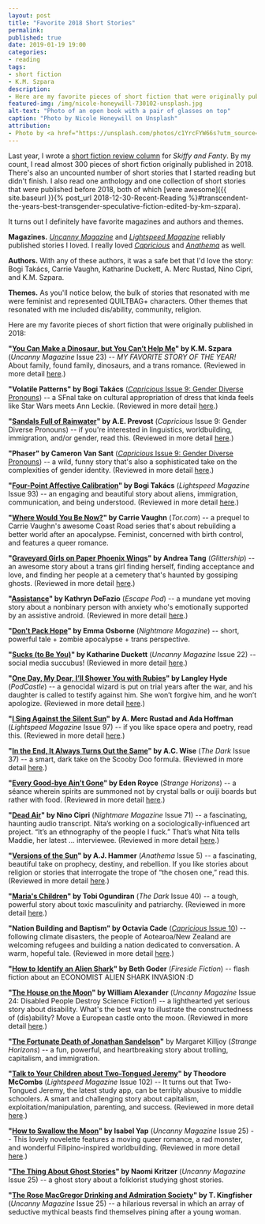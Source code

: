 ```yaml
---
layout: post
title: "Favorite 2018 Short Stories"
permalink:
published: true
date: 2019-01-19 19:00
categories:
- reading
tags:
- short fiction
- K.M. Szpara
description:
- Here are my favorite pieces of short fiction that were originally published in 2018.
featured-img: /img/nicole-honeywill-730102-unsplash.jpg
alt-text: "Photo of an open book with a pair of glasses on top"
caption: "Photo by Nicole Honeywill on Unsplash"
attribution:
- Photo by <a href="https://unsplash.com/photos/c1YrcFYW66s?utm_source=unsplash&utm_medium=referral&utm_content=creditCopyText">Nicole Honeywill</a> on <a href="https://unsplash.com/?utm_source=unsplash&utm_medium=referral&utm_content=creditCopyText">Unsplash</a>
---
```


Last year, I wrote a [short fiction review column](https://skiffyandfanty.com/author/cameronncoulter/) for *Skiffy and Fanty*. By my count, I read almost 300 pieces of short fiction originally published in 2018. There's also an uncounted number of short stories that I started reading but didn't finish. I also read one anthology and one collection of short stories that were published before 2018, both of which [were awesome]({{ site.baseurl }}{% post_url 2018-12-30-Recent-Reading %}#transcendent-the-years-best-transgender-speculative-fiction-edited-by-km-szpara).

It turns out I definitely have favorite magazines and authors and themes.

**Magazines.** [*Uncanny Magazine*](https://uncannymagazine.com/) and [*Lightspeed Magazine*](http://www.lightspeedmagazine.com/) reliably published stories I loved. I really loved [*Capricious*](http://www.capricioussf.org/) and [*Anathema*](http://www.anathemamag.com/) as well.

**Authors.** With any of these authors, it was a safe bet that I'd love the story: Bogi Takács, Carrie Vaughn, Katharine Duckett, A. Merc Rustad, Nino Cipri, and K.M. Szpara.

**Themes.** As you'll notice below, the bulk of stories that resonated with me were feminist and represented QUILTBAG+ characters. Other themes that resonated with me included dis/ability, community, religion.

Here are my favorite pieces of short fiction that were originally published in 2018:

**"[You Can Make a Dinosaur, but You Can’t Help Me](https://uncannymagazine.com/article/you-can-make-a-dinosaur-but-you-cant-help-me/)" by K.M. Szpara** (_Uncanny Magazine_ Issue 23) -- *MY FAVORITE STORY OF THE YEAR!* About family, found family, dinosaurs, and a trans romance. (Reviewed in more detail [here](https://skiffyandfanty.com/blogposts/reviews/shortfictionreviews/shortfictionreviewjuly2018dinosaurs/).)

**"Volatile Patterns" by Bogi Takács** ([_Capricious_ Issue 9: Gender Diverse Pronouns](http://www.capricioussf.org/issue-9-gender-diverse-pronouns/)) -- a SFnal take on cultural appropriation of dress that kinda feels like Star Wars meets Ann Leckie. (Reviewed in more detail [here](https://skiffyandfanty.com/blogposts/reviews/shortfictionreviews/sfsfsfreviewcapricious9/).)

**"[Sandals Full of Rainwater](http://www.capricioussf.org/sandals-full-of-rainwater/)" by A.E. Prevost** (_Capricious_ Issue 9: Gender Diverse Pronouns) -- if you're interested in linguistics, worldbuilding, immigration, and/or gender, read this. (Reviewed in more detail [here](https://skiffyandfanty.com/blogposts/reviews/shortfictionreviews/sfsfsfreviewcapricious9/).)

**"Phaser" by Cameron Van Sant** ([_Capricious_ Issue 9: Gender Diverse Pronouns](http://www.capricioussf.org/issue-9-gender-diverse-pronouns/)) -- a wild, funny story that's also a sophisticated take on the complexities of gender identity. (Reviewed in more detail [here](https://skiffyandfanty.com/blogposts/reviews/shortfictionreviews/sfsfsfreviewcapricious9/).)

**"[Four-Point Affective Calibration](http://www.lightspeedmagazine.com/fiction/four-point-affective-calibration/)" by Bogi Takács** (_Lightspeed Magazine_ Issue 93) -- an engaging and beautiful story about aliens, immigration, communication, and being understood. (Reviewed in more detail [here](https://skiffyandfanty.com/blogposts/reviews/shortfictionreviews/sfsfsfreviewjanuaryfebruary/).)

**"[Where Would You Be Now?](https://www.tor.com/2018/02/07/where-would-you-be-now-carrie-vaughn/)" by Carrie Vaughn** (_Tor.com_) -- a prequel to Carrie Vaughn's awesome Coast Road series that's about rebuilding a better world after an apocalypse. Feminist, concerned with birth control, and features a queer romance.

**"[Graveyard Girls on Paper Phoenix Wings](http://www.glittership.com/2018/03/05/episode-51-graveyard-girls-on-paper-phoenix-wings-by-andrea-tang/)" by Andrea Tang** (_Glittership_) -- an awesome story about a trans girl finding herself, finding acceptance and love, and finding her people at a cemetery that's haunted by gossiping ghosts. (Reviewed in more detail [here](https://skiffyandfanty.com/blogposts/reviews/shortfictionreviews/sfsfsfreviewmarchapril/).)

**"[Assistance](http://escapepod.org/2018/03/29/escape-pod-621-assistance-artemis-rising/)" by Kathryn DeFazio** (_Escape Pod_) -- a mundane yet moving story about a nonbinary person with anxiety who's emotionally supported by an assistive android. (Reviewed in more detail [here](https://skiffyandfanty.com/blogposts/reviews/shortfictionreviews/sfsfsfreviewmarchapril/).)

**"[Don’t Pack Hope](http://www.nightmare-magazine.com/fiction/dont-pack-hope/)" by Emma Osborne** (_Nightmare Magazine_) -- short, powerful tale + zombie apocalypse + trans perspective.

**"[Sucks (to Be You)](https://uncannymagazine.com/article/sucks-to-be-you/)" by Katharine Duckett** (_Uncanny Magazine_ Issue 22) -- social media succubus! (Reviewed in more detail [here](https://skiffyandfanty.com/blogposts/reviews/shortfictionreviews/shortfictionreviewmay2018/).)

**"[One Day, My Dear, I’ll Shower You with Rubies](http://podcastle.org/2018/05/01/podcastle-520-one-day-my-dear-ill-shower-you-with-rubies/)" by Langley Hyde** (_PodCastle_) -- a genocidal wizard is put on trial years after the war, and his daughter is called to testify against him. She won’t forgive him, and he won’t apologize. (Reviewed in more detail [here](https://skiffyandfanty.com/blogposts/reviews/shortfictionreviews/shortfictionreviewmay2018/).)

**"[I Sing Against the Silent Sun](http://www.lightspeedmagazine.com/fiction/i-sing-against-the-silent-sun/)" by A. Merc Rustad and Ada Hoffman** (_Lightspeed Magazine_ Issue 97) -- if you like space opera and poetry, read this. (Reviewed in more detail [here](https://skiffyandfanty.com/blogposts/reviews/shortfictionreviews/shortfictionreviewjune2018/).)

**"[In the End, It Always Turns Out the Same](http://thedarkmagazine.com/end-always-turns/)" by A.C. Wise** (_The Dark_ Issue 37) -- a smart, dark take on the Scooby Doo formula. (Reviewed in more detail [here](https://skiffyandfanty.com/blogposts/reviews/shortfictionreviews/shortfictionreviewjune2018/).)

**"[Every Good-bye Ain’t Gone](http://strangehorizons.com/fiction/every-good-bye-aint-gone/)" by Eden Royce** (_Strange Horizons_) -- a séance wherein spirits are summoned not by crystal balls or ouiji boards but rather with food. (Reviewed in more detail [here](https://skiffyandfanty.com/blogposts/reviews/shortfictionreviews/reviewblackspeculativefictionmonth/).)

**"[Dead Air](http://www.nightmare-magazine.com/fiction/dead-air/)" by Nino Cipri** (_Nightmare Magazine_ Issue 71) -- a fascinating, haunting audio transcript. Nita’s working on a sociologically-influenced art project. “It’s an ethnography of the people I fuck.” That’s what Nita tells Maddie, her latest … interviewee. (Reviewed in more detail [here](https://skiffyandfanty.com/blogposts/reviews/shortfictionreviews/shortfictionreviewaugust2018/).)

**"[Versions of the Sun](http://www.anathemamag.com/versions-of-the-sun)" by A.J. Hammer** (_Anathema_ Issue 5) -- a fascinating, beautiful take on prophecy, destiny, and rebellion. If you like stories about religion or stories that interrogate the trope of “the chosen one,” read this. (Reviewed in more detail [here](https://skiffyandfanty.com/blogposts/reviews/shortfictionreviews/shortfictionreviewaugust2018/).)

**"[Maria's Children](http://thedarkmagazine.com/marias-children/)" by Tobi Ogundiran** (_The Dark_ Issue 40) -- a tough, powerful story about toxic masculinity and patriarchy. (Reviewed in more detail [here](https://skiffyandfanty.com/blogposts/reviews/shortfictionreviews/reviewblackspeculativefictionmonth/).)

**"Nation Building and Baptism" by Octavia Cade** ([_Capricious_ Issue 10](http://www.capricioussf.org/product/issue-10/)) -- following climate disasters, the people of Aotearoa/New Zealand are welcoming refugees and building a nation dedicated to conversation. A warm, hopeful tale. (Reviewed in more detail [here](https://skiffyandfanty.com/blogposts/reviews/shortfictionreviews/shortfictionreviewseptemberoctober2018/).)

**"[How to Identify an Alien Shark](https://firesidefiction.com/how-to-identify-an-alien-shark)" by Beth Goder** (_Fireside Fiction_) -- flash fiction about an ECONOMIST ALIEN SHARK INVASION :D

**"[The House on the Moon](https://uncannymagazine.com/article/the-house-on-the-moon/)" by William Alexander** (_Uncanny Magazine_ Issue 24: Disabled People Destroy Science Fiction!) -- a lighthearted yet serious story about disability. What's the best way to illustrate the constructedness of (dis)ability? Move a European castle onto the moon. (Reviewed in more detail [here](https://skiffyandfanty.com/blogposts/reviews/shortfictionreviews/shortfictionreviewseptemberoctober2018/).)

**"[The Fortunate Death of Jonathan Sandelson](http://strangehorizons.com/fiction/the-fortunate-death-of-jonathan-sandelson/)"** by Margaret Killjoy (_Strange Horizons_) -- a fun, powerful, and heartbreaking story about trolling, capitalism, and immigration.

**"[Talk to Your Children about Two-Tongued Jeremy](https://www.lightspeedmagazine.com/fiction/talk-to-your-children-about-two-tongued-jeremy-2/)" by Theodore McCombs** (_Lightspeed Magazine_ Issue 102) -- It turns out that Two-Tongued Jeremy, the latest study app, can be terribly abusive to middle schoolers. A smart and challenging story about capitalism, exploitation/manipulation, parenting, and success. (Reviewed in more detail [here](https://skiffyandfanty.com/blogposts/reviews/shortfictionreviews/shortfictionreviewnovember2018/).)

**"[How to Swallow the Moon](https://uncannymagazine.com/article/how-to-swallow-the-moon/)" by Isabel Yap** (_Uncanny Magazine_ Issue 25) -- This lovely novelette features a moving queer romance, a rad monster, and wonderful Filipino-inspired worldbuilding. (Reviewed in more detail [here](https://skiffyandfanty.com/blogposts/reviews/shortfictionreviews/shortfictionreviewnovember2018/).)

**"[The Thing About Ghost Stories](https://uncannymagazine.com/article/the-thing-about-ghost-stories/)" by Naomi Kritzer** (_Uncanny Magazine_ Issue 25) -- a ghost story about a folklorist studying ghost stories.

**"[The Rose MacGregor Drinking and Admiration Society](https://uncannymagazine.com/article/the-rose-macgregor-drinking-and-admiration-society/)" by T. Kingfisher** (_Uncanny Magazine_ Issue 25) -- a hilarious reversal in which an array of seductive mythical beasts find themselves pining after a young woman.
